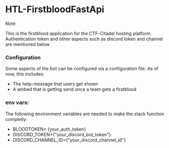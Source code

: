 # HTL-FirstbloodFastApi

> [!NOTE]
> This is the firstblood application for the CTF-Citadel hosting platform.  
> Authentication token and other aspects such as discord token and channel are mentioned below

### Configuration
Some aspects of the bot can be configured via a configuration file.
As of now, this includes:
* The help-message that users get shown
* A embed that is getting send once a team gets a firstblood

### env vars:
The following environment variables are needed to make the stack function completly:
- BLOODTOKEN= {your_auth_token}
- DISCORD_TOKEN={"your_discord_bot_token"}
- DISCORD_CHANNEL_ID={"your_discord_channel_id"}

